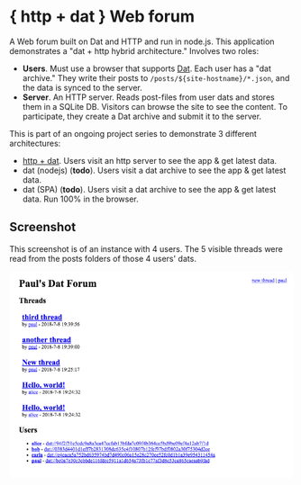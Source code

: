 # { http + dat } Web forum

A Web forum built on Dat and HTTP and run in node.js. This application demonstrates a "dat + http hybrid architecture." Involves two roles:

 - **Users**. Must use a browser that supports [Dat](https://datproject.org/). Each user has a "dat archive." They write their posts to `/posts/${site-hostname}/*.json`, and the data is synced to the server.
 - **Server**. An HTTP server. Reads post-files from user dats and stores them in a SQLite DB. Visitors can browse the site to see the content. To participate, they create a Dat archive and submit it to the server.

This is part of an ongoing project series to demonstrate 3 different architectures:

 - [http + dat](https://github.com/pfrazee/node-http-dat-forum). Users visit an http server to see the app & get latest data.
 - dat (nodejs) (**todo**). Users visit a dat archive to see the app & get latest data.
 - dat (SPA) (**todo**). Users visit a dat archive to see the app & get latest data. Run 100% in the browser.

## Screenshot

This screenshot is of an instance with 4 users. The 5 visible threads were read from the posts folders of those 4 users' dats.

![screenshot.png](screenshot.png)